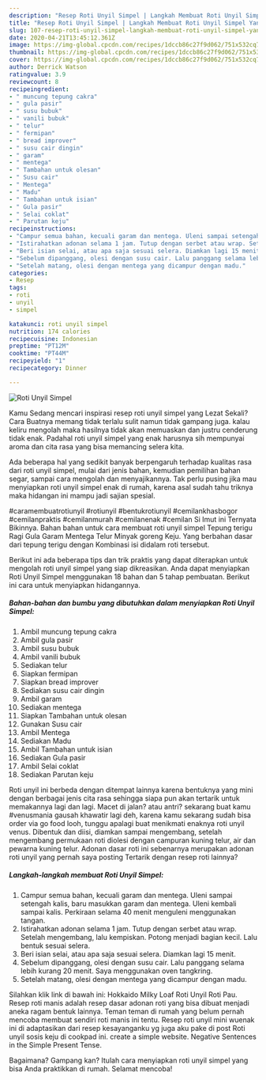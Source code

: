 ```yaml
---
description: "Resep Roti Unyil Simpel | Langkah Membuat Roti Unyil Simpel Yang Sempurna"
title: "Resep Roti Unyil Simpel | Langkah Membuat Roti Unyil Simpel Yang Sempurna"
slug: 107-resep-roti-unyil-simpel-langkah-membuat-roti-unyil-simpel-yang-sempurna
date: 2020-04-21T13:45:12.361Z
image: https://img-global.cpcdn.com/recipes/1dccb86c27f9d062/751x532cq70/roti-unyil-simpel-foto-resep-utama.jpg
thumbnail: https://img-global.cpcdn.com/recipes/1dccb86c27f9d062/751x532cq70/roti-unyil-simpel-foto-resep-utama.jpg
cover: https://img-global.cpcdn.com/recipes/1dccb86c27f9d062/751x532cq70/roti-unyil-simpel-foto-resep-utama.jpg
author: Derrick Watson
ratingvalue: 3.9
reviewcount: 8
recipeingredient:
- " muncung tepung cakra"
- " gula pasir"
- " susu bubuk"
- " vanili bubuk"
- " telur"
- " fermipan"
- " bread improver"
- " susu cair dingin"
- " garam"
- " mentega"
- " Tambahan untuk olesan"
- " Susu cair"
- " Mentega"
- " Madu"
- " Tambahan untuk isian"
- " Gula pasir"
- " Selai coklat"
- " Parutan keju"
recipeinstructions:
- "Campur semua bahan, kecuali garam dan mentega. Uleni sampai setengah kalis, baru masukkan garam dan mentega. Uleni kembali sampai kalis. Perkiraan selama 40 menit menguleni menggunakan tangan."
- "Istirahatkan adonan selama 1 jam. Tutup dengan serbet atau wrap. Setelah mengembang, lalu kempiskan. Potong menjadi bagian kecil. Lalu bentuk sesuai selera."
- "Beri isian selai, atau apa saja sesuai selera. Diamkan lagi 15 menit."
- "Sebelum dipanggang, olesi dengan susu cair. Lalu panggang selama lebih kurang 20 menit. Saya menggunakan oven tangkring."
- "Setelah matang, olesi dengan mentega yang dicampur dengan madu."
categories:
- Resep
tags:
- roti
- unyil
- simpel

katakunci: roti unyil simpel 
nutrition: 174 calories
recipecuisine: Indonesian
preptime: "PT12M"
cooktime: "PT44M"
recipeyield: "1"
recipecategory: Dinner

---
```



![Roti Unyil Simpel](https://img-global.cpcdn.com/recipes/1dccb86c27f9d062/751x532cq70/roti-unyil-simpel-foto-resep-utama.jpg)

Kamu Sedang mencari inspirasi resep roti unyil simpel yang Lezat Sekali? Cara Buatnya memang tidak terlalu sulit namun tidak gampang juga. kalau keliru mengolah maka hasilnya tidak akan memuaskan dan justru cenderung tidak enak. Padahal roti unyil simpel yang enak harusnya sih mempunyai aroma dan cita rasa yang bisa memancing selera kita.

Ada beberapa hal yang sedikit banyak berpengaruh terhadap kualitas rasa dari roti unyil simpel, mulai dari jenis bahan, kemudian pemilihan bahan segar, sampai cara mengolah dan menyajikannya. Tak perlu pusing jika mau menyiapkan roti unyil simpel enak di rumah, karena asal sudah tahu triknya maka hidangan ini mampu jadi sajian spesial.

#caramembuatrotiunyil #rotiunyil #bentukrotiunyil #cemilankhasbogor #cemilanpraktis #cemilanmurah #cemilanenak #cemilan Si Imut ini Ternyata Bikinnya. Bahan bahan untuk cara membuat roti unyil simpel Tepung terigu Ragi Gula Garam Mentega Telur Minyak goreng Keju. Yang berbahan dasar dari tepung terigu dengan Kombinasi isi didalam roti tersebut.


Berikut ini ada beberapa tips dan trik praktis yang dapat diterapkan untuk mengolah roti unyil simpel yang siap dikreasikan. Anda dapat menyiapkan Roti Unyil Simpel menggunakan 18 bahan dan 5 tahap pembuatan. Berikut ini cara untuk menyiapkan hidangannya.

<!--inarticleads1-->

##### Bahan-bahan dan bumbu yang dibutuhkan dalam menyiapkan Roti Unyil Simpel:

1. Ambil  muncung tepung cakra
1. Ambil  gula pasir
1. Ambil  susu bubuk
1. Ambil  vanili bubuk
1. Sediakan  telur
1. Siapkan  fermipan
1. Siapkan  bread improver
1. Sediakan  susu cair dingin
1. Ambil  garam
1. Sediakan  mentega
1. Siapkan  Tambahan untuk olesan
1. Gunakan  Susu cair
1. Ambil  Mentega
1. Sediakan  Madu
1. Ambil  Tambahan untuk isian
1. Sediakan  Gula pasir
1. Ambil  Selai coklat
1. Sediakan  Parutan keju


Roti unyil ini berbeda dengan ditempat lainnya karena bentuknya yang mini dengan berbagai jenis cita rasa sehingga siapa pun akan tertarik untuk memakannya lagi dan lagi. Macet di jalan? atau antri? sekarang buat kamu #venusmania gausah khawatir lagi deh, karena kamu sekarang sudah bisa order via go food looh, tunggu apalagi buat menikmati enaknya roti unyil venus. Dibentuk dan diisi, diamkan sampai mengembang, setelah mengembang permukaan roti diolesi dengan campuran kuning telur, air dan pewarna kuning telur. Adonan dasar roti ini sebenarnya merupakan adonan roti unyil yang pernah saya posting Tertarik dengan resep roti lainnya? 

<!--inarticleads2-->

##### Langkah-langkah membuat Roti Unyil Simpel:

1. Campur semua bahan, kecuali garam dan mentega. Uleni sampai setengah kalis, baru masukkan garam dan mentega. Uleni kembali sampai kalis. Perkiraan selama 40 menit menguleni menggunakan tangan.
1. Istirahatkan adonan selama 1 jam. Tutup dengan serbet atau wrap. Setelah mengembang, lalu kempiskan. Potong menjadi bagian kecil. Lalu bentuk sesuai selera.
1. Beri isian selai, atau apa saja sesuai selera. Diamkan lagi 15 menit.
1. Sebelum dipanggang, olesi dengan susu cair. Lalu panggang selama lebih kurang 20 menit. Saya menggunakan oven tangkring.
1. Setelah matang, olesi dengan mentega yang dicampur dengan madu.


Silahkan klik link di bawah ini: Hokkaido Milky Loaf Roti Unyil Roti Pau. Resep roti manis adalah resep dasar adonan roti yang bisa dibuat menjadi aneka ragam bentuk lainnya. Teman teman di rumah yang belum pernah mencoba membuat sendiri roti manis ini tentu. Resep roti unyil mini wuenak ini di adaptasikan dari resep kesayanganku yg juga aku pake di post Roti unyil sosis keju di cookpad ini. create a simple website. Negative Sentences in the Simple Present Tense. 

Bagaimana? Gampang kan? Itulah cara menyiapkan roti unyil simpel yang bisa Anda praktikkan di rumah. Selamat mencoba!
